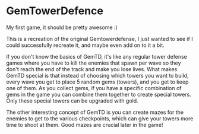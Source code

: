 # GemTowerDefence
My first game, it should be pretty awesome :)

This is a recreation of the original Gemtowerdefense, I just wanted to see if I could successfully recreate it, and
maybe even add on to it a bit.

If you don't know the basics of GemTD, it's like any regular tower defense games where you have to kill the enemies that spawn 
per wave so they don't reach the end of the track and make you lose lives. What makes GemTD special is that instead of choosing
which towers you want to build, every wave you get to place 5 random gems (towers), and you get to keep one of them. As you collect
gems, if you have a specific combination of gems in the game you can combine them together to create special towers. Only these
special towers can be upgraded with gold. 

The other interesting concept of GemTD is you can create mazes for the enemies to get to the various checkpoints, which can give
your towers more time to shoot at them. Good mazes are crucial later in the game!
